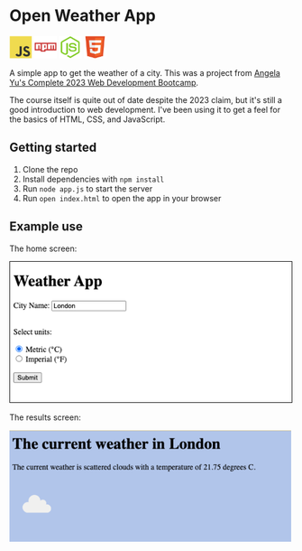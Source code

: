 # Open Weather App

<p align="left">
<img src="https://raw.githubusercontent.com/devicons/devicon/master/icons/javascript/javascript-original.svg" alt="javascript" width="40" height="40"/>
<img src="https://raw.githubusercontent.com/devicons/devicon/master/icons/npm/npm-original-wordmark.svg" alt="npm" width="40" height="40"/>
<img src="https://raw.githubusercontent.com/devicons/devicon/master/icons/nodejs/nodejs-original.svg" alt="nodejs" width="40" height="40"/>
<img src="https://raw.githubusercontent.com/devicons/devicon/master/icons/html5/html5-original.svg" alt="html5" width="40" height="40"/>
</p>

A simple app to get the weather of a city. This was a project from [Angela Yu's Complete 2023 Web Development Bootcamp](https://www.udemy.com/course/the-complete-web-development-bootcamp/).

The course itself is quite out of date despite the 2023 claim, but it's still a good introduction to web development. I've been using it to get a feel for the basics of HTML, CSS, and JavaScript.

## Getting started

1. Clone the repo
2. Install dependencies with `npm install`
3. Run `node app.js` to start the server
4. Run `open index.html` to open the app in your browser

## Example use

The home screen:

<img src="images/main.png" alt="Home screen" style="width:500px;border:1px black solid">

The results screen:

<img src="images/results.png" alt="Results screen" style="width:500px">

